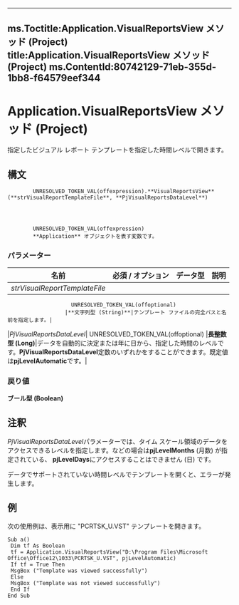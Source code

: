 

---
ms.Toctitle:Application.VisualReportsView メソッド (Project)
title:Application.VisualReportsView メソッド (Project)
ms.ContentId:80742129-71eb-355d-1bb8-f64579eef344
---
# Application.VisualReportsView メソッド (Project)




指定したビジュアル レポート テンプレートを指定した時間レベルで開きます。

## 構文

            UNRESOLVED_TOKEN_VAL(offexpression).**VisualReportsView**(**strVisualReportTemplateFile**, **PjVisualReportsDataLevel**)




            UNRESOLVED_TOKEN_VAL(offexpression)
            **Application** オブジェクトを表す変数です。

### パラメーター

|**名前**|**必須 / オプション**|**データ型**|**説明**|
|---|---|---|---|
|*strVisualReportTemplateFile*|
                        UNRESOLVED_TOKEN_VAL(offoptional)
                      |**文字列型 (String)**|テンプレート ファイルの完全パスと名前を指定します。|
|*PjVisualReportsDataLevel*|
                        UNRESOLVED_TOKEN_VAL(offoptional)
                      |**長整数型 (Long)**|データを自動的に決定または年に日から、指定した時間のレベルです。**PjVisualReportsDataLevel**定数のいずれかをすることができます。既定値は**pjLevelAutomatic**です。|



### 戻り値
**ブール型 (Boolean)**





## 注釈
*PjVisualReportsDataLevel*パラメーターでは、タイム スケール領域のデータをアクセスできるレベルを指定します。などの場合は**pjLevelMonths** (月数) が指定されている、 **pjLevelDays**にアクセスすることはできません (日) です。



データでサポートされていない時間レベルでテンプレートを開くと、エラーが発生します。



## 例
次の使用例は、表示用に "PCRTSK_U.VST" テンプレートを開きます。

```vba
Sub a() 
 Dim tf As Boolean 
 tf = Application.VisualReportsView("D:\Program Files\Microsoft Office\Office12\1033\PCRTSK_U.VST", pjLevelAutomatic) 
 If tf = True Then 
 MsgBox ("Template was viewed successfully") 
 Else 
 MsgBox ("Template was not viewed successfully") 
 End If 
End Sub
```





